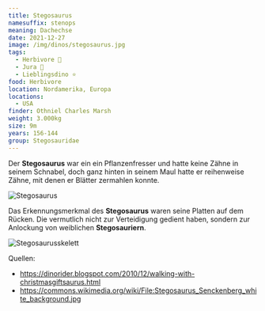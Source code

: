```yaml
---
title: Stegosaurus
namesuffix: stenops
meaning: Dachechse
date: 2021-12-27
image: /img/dinos/stegosaurus.jpg
tags:
  - Herbivore 🌿
  - Jura 🦴
  - Lieblingsdino ⭐
food: Herbivore
location: Nordamerika, Europa
locations:
  - USA
finder: Othniel Charles Marsh
weight: 3.000kg
size: 9m
years: 156-144
group: Stegosauridae
---
```

Der **Stegosaurus** war ein ein Pflanzenfresser und hatte keine Zähne in seinem Schnabel, doch ganz hinten in seinem Maul hatte er reihenweise Zähne, mit denen er Blätter zermahlen konnte.

![Stegosaurus ](/img/dinos/stegosaurus2.jfif)

 Das Erkennungsmerkmal des **Stegosaurus** waren seine Platten auf dem Rücken. Die vermutlich nicht zur Verteidigung gedient haben, sondern zur Anlockung von weiblichen **Stegosauriern**.

![Stegosaurusskelett](/img/dinos/stegosaurus-skelett.jpg)





Quellen: 

* <https://dinorider.blogspot.com/2010/12/walking-with-christmasgiftsaurus.html>
* <https://commons.wikimedia.org/wiki/File:Stegosaurus_Senckenberg_white_background.jpg>